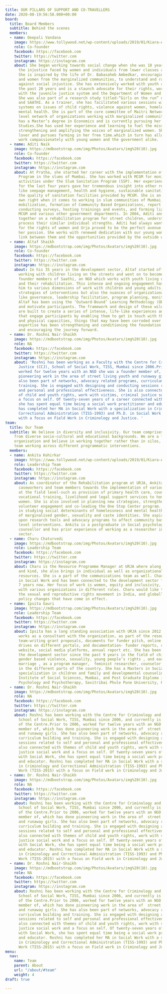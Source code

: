 ```yaml
---
title: OUR PILLARS OF SUPPORT AND CO-TRAVELLERS
date: 2020-08-19:56:58.000+00:00
board:
  title: Board Members
  subtitle: Behind the scenes
  members:
  - name: Deepali Vandana
    image: https://www.tollywood.net/wp-content/uploads/2019/01/Kiara-Advani-goes-de-glam-for-the-First-Time.jpg
    role: Co-founder
    facebook: https://facebook.com
    twitter: https://twitter.com
    instagram: https://instagram.com
    about: She began working towards social change when she was 18 years old, questioning
      the injustice faced by women and individuals from lower classes and castes.
      She is inspired by the life of Dr. Babasaheb Ambedkar, encouraging young girls
      and women from the marginalized communities, to understand and raise their voices
      against social injustice. She has extensively worked with youth and women for
      the past 20 years and is a staunch advocate for their rights, working closely
      with the juvenile justice system and the Department of Women and Child Development.
      She was also part of a research study titled-“Girls on the run” done by CRY
      and SAATHI. As a trainer, she has facilitated various sessions with government
      systems on issues of child rights, violence against women, homelessness and
      mental health. She is part of the core committee of Maitri Network- a national
      level network of organizations working with marginalized communities. Deepali
      has a Master’s degree in Economics and is currently pursuing her Management
      Studies.She has used her experience and learning to fuel the mission of Urja,
      strengthening and amplifying the voices of marginalized women. She is a nature
      lover and pursues farming in her free time.which in turn has allowed her to
      work compassionately with young women and the government alike.
  - name: Aditi Naik
    image: https://mdbootstrap.com/img/Photos/Avatars/img%20(10).jpg
    role: Co-founder
    facebook: https://facebook.com
    twitter: https://twitter.com
    instagram: https://instagram.com
    about: At Pratha, she started her career with the implementation of the Slum Sanitation
      Program in the slums of Mumbai. She has worked with MCGM for monitoring the
      activities under the Slum Sanitation Program (SSP). Her experience in sanitation
      for the last four years gave her tremendous insight into other related issues
      like seepage management, health and hygiene, sustainable sanitation and improving
      the quality of sanitation facilities provided by MCGM. She is an expert in her
      own right when it comes to working in slum communities of Mumbai, community
      mobilization, formation of Community Based Organizations, report writing, networking,
      conducting surveys, hosting trainings and events, and forming liaisons with
      MCGM and various other government departments. In 2004, Aditi and Deepali worked
      together on a rehabilitation program for street children, understanding in the
      process their similar individual strengths. Aditi had always wanted to work
      for the rights of women and Urja proved to be the perfect avenue to actualize
      her passion. She works with renewed dedication with our young women and is the
      link between them and the opportunities provided by the outside world.
  - name: Altaf Shaikh
    image: https://mdbootstrap.com/img/Photos/Avatars/img%20(10).jpg
    role: Co-founder
    facebook: https://facebook.com
    twitter: https://twitter.com
    instagram: https://instagram.com
    about: In his 35 years in the development sector, Altaf started off as a volunteer
      working with children living on the streets and went on to become one of the
      founder members of Saathi, an NGO which works with youth living on the streets
      and their rehabilitation. This intense and ongoing engagement has not only exposed
      him to various dimensions of work with children and young adults, and various
      strategies of interventions but also the nuances of organizational functioning
      like governance, leadership facilitation, program planning, monitoring and evaluation.
      Altaf has been using the ‘Outward-Bound’ Learning Methodology (OBL) to stimulate
      and motivate participants. The framework and design of these wilderness programs
      are built to create a series of intense, life-like experiences and simulations
      that engage participants by enabling them to get in touch with their mental
      and physical capacities, things that may have been corroded over years. Altaf’s
      expertise has been strengthening and conditioning the foundation of the organization
      and encouraging the journey forward.
  - name: Dr. Roshni Nair-Shaikh
    image: https://mdbootstrap.com/img/Photos/Avatars/img%20(10).jpg
    role: NA
    facebook: https://facebook.com
    twitter: https://twitter.com
    instagram: https://instagram.com
    about: 'Roshni has been working as a Faculty with the Centre for Criminology and
      Justice (CCJ), School of Social Work, TISS, Mumbai since 2006.Prior to 2006,
      worked for twelve years with an NGO she was a founder member of, which has done
      pioneering work in the area of street living youth and runaway girls. She has
      also been part of networks, advocacy related programs, curriculum building and
      training. She is engaged with designing and conducting sessions related to self
      and personal and professional effectiveness. She is also connected with themes
      of child and youth rights, work with victims, criminal justice social work and
      a focus on self. Of twenty-seven years of a career connected with Social Work,
      she has spent equal time being a social work practitioner and educator. Roshni
      has completed her MA in Social Work with a specialization in Criminology and
      Correctional Administration (TISS-1993) and Ph.D. in Social Work (TISS-2015)
      with a focus on Field Work in Criminology and Justice. '
team:
  title: Our Team
  subtitle: We believe in diversity and inclusivity. Our team comprises young professionals
    from diverse socio-cultural and educational backgrounds. We are a fairly non hierarchical
    organisation and believe in working together rather than in silos, most of the
    team working across different programmatic interventions.
  members:
  - name: Ankita Kohirkar
    image: https://www.tollywood.net/wp-content/uploads/2019/01/Kiara-Advani-goes-de-glam-for-the-First-Time.jpg
    role: Leadership Team
    facebook: https://facebook.com
    twitter: https://twitter.com
    instagram: https://instagram.com
    about: As coordinator of the Rehabilitation program at URJA, Ankita leads the
      caseworkers and team members towards the implementation of various activities
      at the field level-such as provision of primary health care, counselling, education,
      vocational training, livelihood and legal support services to homeless young
      women. She is also involved in planning new strategies, strengthening case management,
      volunteer engagement and co-leading the One Stop Center program. She is interested
      in studying social determinants of homelessness and mental health and the interplay
      of marginalised gender, sexuality and caste identities. She aspires to build
      upon research tools and advocacy programs to affect community based and policy
      level interventions. Ankita is a postgraduate in Social psychology, queer affirmative
      counsellor and has prior experience of working as a researcher in the development
      sector.
  - name: Charu Chaturvedi
    image: https://mdbootstrap.com/img/Photos/Avatars/img%20(10).jpg
    role: Leadership Team
    facebook: https://facebook.com
    twitter: https://twitter.com
    instagram: https://instagram.com
    about: Charu is the Resource Programme Manager at URJA where along with fundraising-monetary
      and kind, she also brings in individual as well as organizational connects and
      resources. She is a part of the communications team as well. Charu has a Master’s
      in Social Work and has been connected to the development sector for more than
      7 years now. Her focus of work is women, equity and inclusivity, having worked
      with various organizations in different roles. Charu would like to further explore
      the sexual and reproductive rights movement in India, and globally, along the
      policy changes that have come in effect.
  - name: Ipsita Gauri
    image: https://mdbootstrap.com/img/Photos/Avatars/img%20(10).jpg
    role: Leadership Team
    facebook: https://facebook.com
    twitter: https://twitter.com
    instagram: https://instagram.com
    about: Ipsita has a long standing association with URJA since 2012. She currently
      works as a consultant with the organization, as part of the resource mobilization
      team-writing grant proposals, documents for funder pitch, online fundraising
      drives on different portals, and documentation- funder reports, content for
      website, social media platforms, annual report etc. She has been working in
      the development sector since the past 9 years in the field of child rights,
      gender based violence, sexuality, young people’s rights , and early and child
      marriage , as a program manager,  feminist researcher, counselor and facilitator,
      in the different parts of the country. She has a Masters in Social Work with
      specialization in children and family and developmental counseling from Tata
      Institute of Social Sciences, Mumbai, and Post Graduate Diploma in Buddhist
      Psychology and Psychotherapy, Savitribai Phule Pune University, Pune.
  - name: Dr. Roshni Nair-Shaikh
    image: https://mdbootstrap.com/img/Photos/Avatars/img%20(10).jpg
    role: NA
    facebook: https://facebook.com
    twitter: https://twitter.com
    instagram: https://instagram.com
    about: Roshni has been working with the Centre for Criminology and Justice (CCJ),
      School of Social Work, TISS, Mumbai since 2006, and currently is the Chairperson
      of the Centre.Prior to 2006, worked for twelve years with an NGO she was a founder
      member of, which has done pioneering work in the area of  street living youth
      and runaway girls. She has also been part of networks, advocacy related programs,
      curriculum building and training. She is engaged with designing and conducting
      sessions related to self and personal and professional effectiveness. She is
      also connected with themes of child and youth rights, work with victims, criminal
      justice social work and a focus on self. Of twenty-seven years of a career connected
      with Social Work, she has spent equal time being a social work practitioner
      and educator. Roshni has completed her MA in Social Work with a specialisation
      in Criminology and Correctional Administration (TISS-1993) and Ph.D. in Social
      Work (TISS-2015) with a focus on Field work in Criminology and Justice.
  - name: Dr. Roshni Nair-Shaikh
    image: https://mdbootstrap.com/img/Photos/Avatars/img%20(10).jpg
    role: NA
    facebook: https://facebook.com
    twitter: https://twitter.com
    instagram: https://instagram.com
    about: Roshni has been working with the Centre for Criminology and Justice (CCJ),
      School of Social Work, TISS, Mumbai since 2006, and currently is the Chairperson
      of the Centre.Prior to 2006, worked for twelve years with an NGO she was a founder
      member of, which has done pioneering work in the area of  street living youth
      and runaway girls. She has also been part of networks, advocacy related programs,
      curriculum building and training. She is engaged with designing and conducting
      sessions related to self and personal and professional effectiveness. She is
      also connected with themes of child and youth rights, work with victims, criminal
      justice social work and a focus on self. Of twenty-seven years of a career connected
      with Social Work, she has spent equal time being a social work practitioner
      and educator. Roshni has completed her MA in Social Work with a specialisation
      in Criminology and Correctional Administration (TISS-1993) and Ph.D. in Social
      Work (TISS-2015) with a focus on Field work in Criminology and Justice.
  - name: Dr. Roshni Nair-Shaikh
    image: https://mdbootstrap.com/img/Photos/Avatars/img%20(10).jpg
    role: NA
    facebook: https://facebook.com
    twitter: https://twitter.com
    instagram: https://instagram.com
    about: Roshni has been working with the Centre for Criminology and Justice (CCJ),
      School of Social Work, TISS, Mumbai since 2006, and currently is the Chairperson
      of the Centre.Prior to 2006, worked for twelve years with an NGO she was a founder
      member of, which has done pioneering work in the area of  street living youth
      and runaway girls. She has also been part of networks, advocacy related programs,
      curriculum building and training. She is engaged with designing and conducting
      sessions related to self and personal and professional effectiveness. She is
      also connected with themes of child and youth rights, work with victims, criminal
      justice social work and a focus on self. Of twenty-seven years of a career connected
      with Social Work, she has spent equal time being a social work practitioner
      and educator. Roshni has completed her MA in Social Work with a specialisation
      in Criminology and Correctional Administration (TISS-1993) and Ph.D. in Social
      Work (TISS-2015) with a focus on Field work in Criminology and Justice.
menu:
  nav:
    name: Team
    parent: About
    url: "/about/#team"
    weight: 4
draft: true

---
```

